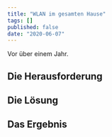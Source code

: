 ```yaml
---
title: "WLAN im gesamten Hause"
tags: []
published: false
date: "2020-06-07"
---
```


Vor über einem Jahr.

## Die Herausforderung


## Die Lösung


## Das Ergebnis